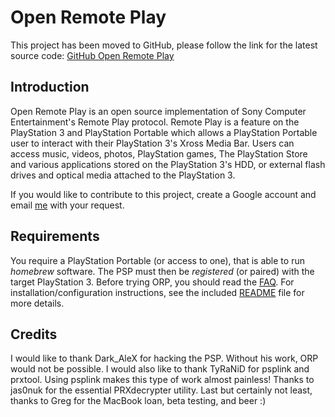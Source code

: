 # Open Remote Play #

This project has been moved to GitHub, please follow the link for the latest source code:
[GitHub Open Remote Play](https://github.com/dsokoloski/open-rp)

## Introduction ##
Open Remote Play is an open source implementation of Sony Computer Entertainment's Remote Play protocol. Remote Play is a feature on the PlayStation 3 and PlayStation Portable which allows a PlayStation Portable user to interact with their PlayStation 3's Xross Media Bar.  Users can access music, videos, photos, PlayStation games, The PlayStation Store and various applications stored on the PlayStation 3's HDD, or external flash drives and optical media attached to the PlayStation 3.

If you would like to contribute to this project, create a Google account and email [me](mailto://dashhacker242@gmail.com) with your request.

## Requirements ##
You require a PlayStation Portable (or access to one), that is able to run _homebrew_ software.  The PSP must then be _registered_ (or paired) with the target PlayStation 3.  Before trying ORP, you should read the [FAQ](FAQ.md).  For installation/configuration instructions, see the included [README](http://code.google.com/p/open-rp/source/browse/trunk/README) file for more details.

## Credits ##
I would like to thank Dark\_AleX for hacking the PSP.  Without his work, ORP
would not be possible.  I would also like to thank TyRaNiD for psplink and
prxtool.  Using psplink makes this type of work almost painless!  Thanks to
jas0nuk for the essential PRXdecrypter utility.  Last but certainly not least, thanks to Greg for the MacBook loan, beta testing, and beer :)